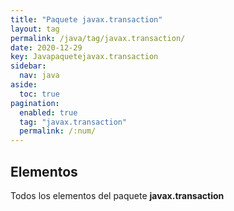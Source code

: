 ```yaml
---
title: "Paquete javax.transaction"
layout: tag
permalink: /java/tag/javax.transaction/
date: 2020-12-29
key: Javapaquetejavax.transaction
sidebar: 
  nav: java
aside: 
  toc: true
pagination: 
  enabled: true
  tag: "javax.transaction"
  permalink: /:num/
---
```


<h2>Elementos</h2>
Todos los elementos del paquete <strong>javax.transaction</strong>

